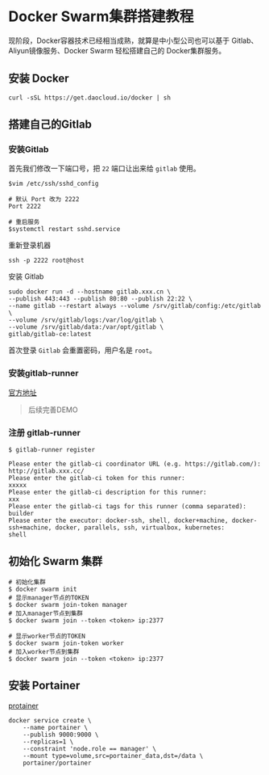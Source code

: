 # Docker Swarm集群搭建教程

现阶段，Docker容器技术已经相当成熟，就算是中小型公司也可以基于 Gitlab、Aliyun镜像服务、Docker Swarm 轻松搭建自己的 Docker集群服务。

## 安装 Docker

```
curl -sSL https://get.daocloud.io/docker | sh
```

## 搭建自己的Gitlab

### 安装Gitlab

首先我们修改一下端口号，把 `22` 端口让出来给 `gitlab` 使用。

```
$vim /etc/ssh/sshd_config

# 默认 Port 改为 2222
Port 2222

# 重启服务
$systemctl restart sshd.service
```

重新登录机器

```
ssh -p 2222 root@host 
```

安装 Gitlab

```
sudo docker run -d --hostname gitlab.xxx.cn \
--publish 443:443 --publish 80:80 --publish 22:22 \
--name gitlab --restart always --volume /srv/gitlab/config:/etc/gitlab \
--volume /srv/gitlab/logs:/var/log/gitlab \
--volume /srv/gitlab/data:/var/opt/gitlab \
gitlab/gitlab-ce:latest
```

首次登录 `Gitlab` 会重置密码，用户名是 `root`。

### 安装gitlab-runner

[官方地址](https://docs.gitlab.com/runner/install/linux-repository.html)

> 后续完善DEMO

### 注册 gitlab-runner

```
$ gitlab-runner register

Please enter the gitlab-ci coordinator URL (e.g. https://gitlab.com/):
http://gitlab.xxx.cc/
Please enter the gitlab-ci token for this runner:
xxxxx
Please enter the gitlab-ci description for this runner:
xxx
Please enter the gitlab-ci tags for this runner (comma separated):
builder
Please enter the executor: docker-ssh, shell, docker+machine, docker-ssh+machine, docker, parallels, ssh, virtualbox, kubernetes:
shell
```

## 初始化 Swarm 集群

```
# 初始化集群
$ docker swarm init
# 显示manager节点的TOKEN
$ docker swarm join-token manager
# 加入manager节点到集群
$ docker swarm join --token <token> ip:2377

# 显示worker节点的TOKEN
$ docker swarm join-token worker
# 加入worker节点到集群
$ docker swarm join --token <token> ip:2377
```

## 安装 Portainer

[protainer](https://github.com/portainer/portainer)

```
docker service create \
    --name portainer \
    --publish 9000:9000 \
    --replicas=1 \
    --constraint 'node.role == manager' \
    --mount type=volume,src=portainer_data,dst=/data \
    portainer/portainer
```




